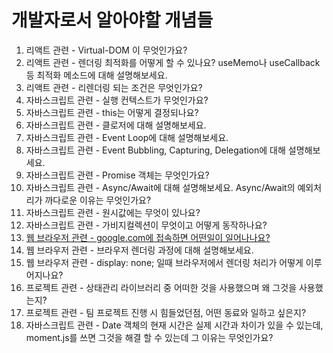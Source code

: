 # 개발자로서 알아야할 개념들
1. 리액트 관련 - Virtual-DOM 이 무엇인가요?
2. 리액트 관련 - 렌더링 최적화를 어떻게 할 수 있나요? useMemo나 useCallback 등 최적화 메소드에 대해 설명해보세요.
3. 리액트 관련 - 리렌더링 되는 조건은 무엇인가요?
4. 자바스크립트 관련 - 실행 컨텍스트가 무엇인가요?
5. 자바스크립트 관련 - this는 어떻게 결정되나요?
6. 자바스크립트 관련 - 클로저에 대해 설명해보세요.
7. 자바스크립트 관련 - Event Loop에 대해 설명해보세요.
8. 자바스크립트 관련 - Event Bubbling, Capturing, Delegation에 대해 설명해보세요.
9. 자바스크립트 관련 - Promise 객체는 무엇인가요?
10. 자바스크립트 관련 - Async/Await에 대해 설명해보세요. Async/Await의 예외처리가 까다로운 이유는 무엇인가요?
11. 자바스크립트 관련 - 원시값에는 무엇이 있나요?
12. 자바스크립트 관련 - 가비지컬렉션이 무엇이고 어떻게 동작하나요?
14. [웹 브라우저 관련 - google.com에 접속하면 어떤일이 일어나나요?](https://github.com/cslim0527/interview/tree/main/28_what_happens_when_type_google)
15. 웹 브라우저 관련 - 브라우저 렌더링 과정에 대해 설명해보세요.
16. 웹 브라우저 관련 - display: none; 일때 브라우저에서 렌더링 처리가 어떻게 이루어지나요?
17. 프로젝트 관련 - 상태관리 라이브러리 중 어떠한 것을 사용했으며 왜 그것을 사용했는지?
18. 프로젝트 관련 - 팀 프로젝트 진행 시 힘들었던점, 어떤 동료와 일하고 싶은지?
19. 자바스크립트 관련 - Date 객체의 현재 시간은 실제 시간과 차이가 있을 수 있는데, moment.js를 쓰면 그것을 해결 할 수 있는데 그 이유는 무엇인가요?
